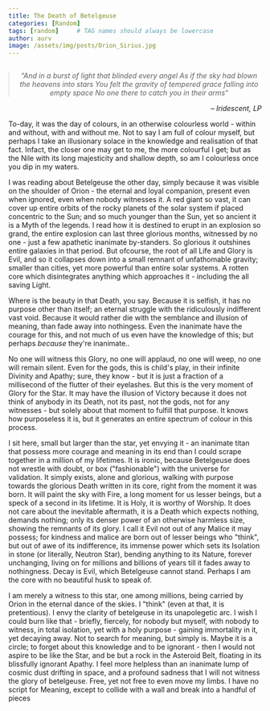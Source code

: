 ```yaml
---
title: The Death of Betelgeuse
categories: [Random]
tags: [random]     # TAG names should always be lowercase
author: aurv
image: /assets/img/posts/Orion_Sirius.jpg
---
```


<blockquote style="text-align: center; font-style: italic; margin: 2em 0;">
  “And in a burst of light that blinded every angel
  As if the sky had blown the heavens into stars
  You felt the gravity of tempered grace falling into empty space
  No one there to catch you in their arms“
</blockquote>
<p style="text-align: right; margin-top: -1em; font-style: italic;">
  – Iridescent, LP
</p>


To-day, it was the day of colours, in an otherwise colourless world - within and without, with and without me. Not to say I am full of colour myself, but perhaps I take an illusionary solace in the knowledge and realisation of that fact. Infact, the closer one may get to me, the more colourful I get; but as the Nile with its long majesticity and shallow depth, so am I colourless once you dip in my waters.

I was reading about Betelgeuse the other day, simply because it was visible on the shoulder of Orion - the eternal and loyal companion, present even when ignored, even when nobody witnesses it. A red giant so vast, it can cover up entire orbits of the rocky planets of the solar system if placed concentric to the Sun; and so much younger than the Sun, yet so ancient it is a Myth of the legends. I read how it is destined to erupt in an explosion so grand, the entire explosion can last three glorious months, witnessed by no one - just a few apathetic inanimate by-standers. So glorious it outshines entire galaxies in that period. But ofcourse, the root of all Life and Glory is Evil, and so it collapses down into a small remnant of unfathomable gravity; smaller than cities, yet more powerful than entire solar systems. A rotten core which disintegrates anything which approaches it - including the all saving Light.

Where is the beauty in that Death, you say. Because it is selfish, it has no purpose other than itself; an eternal struggle with the ridiculously indifferent vast void. Because it would rather die with the semblance and illusion of meaning, than fade away into nothingess. Even the inanimate have the courage for this, and not much of us even have the knowledge of this; but perhaps *because* they're inanimate..

No one will witness this Glory, no one will applaud, no one will weep, no one will remain silent. Even for the gods, this is child's play, in their infinite Divinity and Apathy; sure, they know - but it is just a fraction of a millisecond of the flutter of their eyelashes. But this is the very moment of Glory for the Star. It may have the illusion of Victory because it does not think of anybody in its Death, not its past, not the gods, not for any witnesses - but solely about that moment to fulfill that purpose. It knows how purposeless it is, but it generates an entire spectrum of colour in this process.

I sit here, small but larger than the star, yet envying it - an inanimate titan that possess more courage and meaning in its end than I could scrape together in a million of my lifetimes. It is ironic, because Betelgeuse does not wrestle with doubt, or box ("fashionable") with the universe for validation. It simply exists, alone and glorious, walking with purpose towards the glorious Death written in its core, right from the moment it was born. It will paint the sky with Fire, a long moment for us lesser beings, but a speck of a second in its lifetime. It is Holy, it is worthy of Worship. It does not care about the inevitable aftermath, it is a Death which expects nothing, demands nothing; only its denser power of an otherwise harmless size, showing the remnants of its glory. I call it Evil not out of any Malice it may possess; for kindness and malice are born out of lesser beings who "think", but out of awe of its indifference, its immense power which sets its Isolation in stone (or literally, Neutron Star), bending anything to its Nature, forever unchanging, living on for millions and billions of years till it fades away to nothingness. Decay is Evil, which Betelgeuse cannot stand. Perhaps I am the core with no beautiful husk to speak of.

I am merely a witness to this star, one among millions, being carried by Orion in the eternal dance of the skies. I "think" (even at that, it is pretentious). I envy the clarity of betelgeuse in its unapolegetic arc. I wish I could burn like that - briefly, fiercely, for nobody but myself, with nobody to witness, in total isolation, yet with a holy purpose - gaining immortality in it, yet decaying away. Not to search for meaning, but simply is. Maybe it is a circle; to forget about this knowledge and to be ignorant - then I would not aspire to be like the Star, and be but a rock in the Asteroid Belt, floating in its blissfully ignorant Apathy. I feel more helpless than an inanimate lump of cosmic dust drifting in space, and a profound sadness that I will not witness the glory of betelgeuse. Free, yet not free to even move my limbs. I have no script for Meaning, except to collide with a wall and break into a handful of pieces
